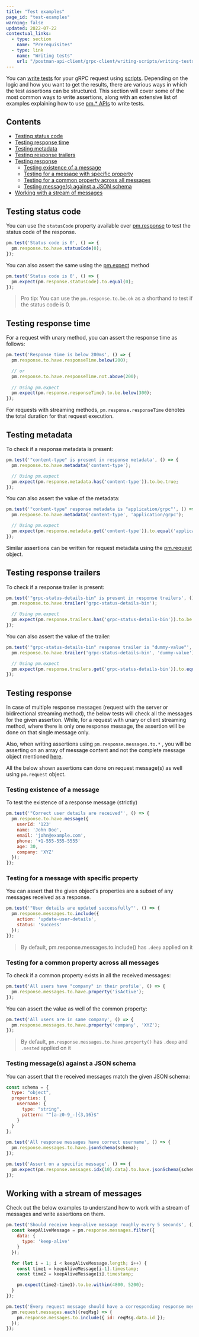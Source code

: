 ```yaml
---
title: "Test examples"
page_id: "test-examples"
warning: false
updated: 2022-07-22
contextual_links:
  - type: section
    name: "Prerequisites"
  - type: link
    name: "Writing tests"
    url: "/postman-api-client/grpc-client/writing-scripts/writing-tests/"
---
```


You can [write tests](/postman-api-client/grpc-client/writing-scripts/writing-tests/) for your gRPC request using [scripts](/postman-api-client/grpc-client/writing-scripts/scripting-in-grpc-request/). Depending on the logic and how you want to get the results, there are various ways in which the test assertions can be structured. This section will cover some of the most common ways to write assertions, along with an extensive list of examples explaining how to use [pm.* APIs](/postman-api-client/grpc-client/writing-scripts/postman-sandbox-api/) to write tests.

## Contents

* [Testing status code](#testing-status-code)
* [Testing response time](#testing-response-time)
* [Testing metadata](#testing-metadata)
* [Testing response trailers](#testing-response-trailers)
* [Testing response](#testing-response)
    * [Testing existence of a message](#testing-existence-of-a-message)
    * [Testing for a message with specific property](#testing-for-a-message-with-specific-property)
    * [Testing for a common property across all messages](#testing-for-a-common-property-across-all-messages)
    * [Testing message(s) against a JSON schema](#testing-messages-against-a-json-schema)
* [Working with a stream of messages](#working-with-a-stream-of-messages)

## Testing status code

 You can use the `statusCode` property available over [pm.response](/postman-api-client/grpc-client/writing-scripts/postman-sandbox-api/#pmresponse) to test the status code of the response.

```javascript
pm.test('Status code is 0', () => {
  pm.response.to.have.statusCode(0);
});
```

You can also assert the same using the [pm.expect](/postman-api-client/grpc-client/writing-scripts/postman-sandbox-api/#pmexpect) method

```javascript
pm.test('Status code is 0', () => {
  pm.expect(pm.response.statusCode).to.equal(0);
});
```

>Pro tip: You can use the `pm.response.to.be.ok` as a shorthand to test if the status code is 0.

## Testing response time

For a request with unary method, you can assert the response time as follows:

```javascript
pm.test('Response time is below 200ms', () => {
  pm.response.to.have.responseTime.below(200);

  // or
  pm.response.to.have.responseTime.not.above(200);
  
  // Using pm.expect
  pm.expect(pm.response.responseTime).to.be.below(300);
});
```

For requests with streaming methods, `pm.response.responseTime` denotes the total duration for that request execution.

## Testing metadata

To check if a response metadata is present:

```javascript
pm.test('"content-type" is present in response metadata', () => {
  pm.response.to.have.metadata('content-type');

  // Using pm.expect
  pm.expect(pm.response.metadata.has('content-type')).to.be.true;
});
```

You can also assert the value of the metadata:

```javascript
pm.test('"content-type" response metadata is "application/grpc"', () => {
  pm.response.to.have.metadata('content-type', 'application/grpc');

  // Using pm.expect
  pm.expect(pm.response.metadata.get('content-type')).to.equal('application/grpc');
});
```

Similar assertions can be written for request metadata using the [pm.request](/postman-api-client/grpc-client/writing-scripts/postman-sandbox-api/#pmrequest) object.

## Testing response trailers

To check if a response trailer is present:

```javascript
pm.test('"grpc-status-details-bin" is present in response trailers', () => {
  pm.response.to.have.trailer('grpc-status-details-bin');

  // Using pm.expect
  pm.expect(pm.response.trailers.has('grpc-status-details-bin')).to.be.true;
});
```

You can also assert the value of the trailer:

```javascript
pm.test('"grpc-status-details-bin" response trailer is "dummy-value"', () => {
  pm.response.to.have.trailer('grpc-status-details-bin', 'dummy-value');

  // Using pm.expect
  pm.expect(pm.response.trailers.get('grpc-status-details-bin')).to.equal('dummy-value');
});
```

## Testing response

In case of multiple response messages (request with the server or bidirectional streaming method), the below tests will check all the messages for the given assertion. While, for a request with unary or client streaming method, where there is only one response message, the assertion will be done on that single message only.

Also, when writing assertions using `pm.response.messages.to.*` , you will be asserting on an array of message content and not the complete message object mentioned [here](/postman-api-client/grpc-client/writing-scripts/postman-sandbox-api/#pmresponse).

All the below shown assertions can done on request message(s) as well using  `pm.request` object.

### Testing existence of a message

To test the existence of a response message (strictly)

```javascript
pm.test('"Correct user details are received"', () => {
  pm.response.to.have.message({
    userId: '123'
    name: 'John Doe',
    email: 'john@example.com',
    phone: '+1-555-555-5555'
    age: 30,
    company: 'XYZ'
  });
});
```

### Testing for a message with specific property

You can assert that the given object's properties are a subset of any messages received as a response.

```javascript
pm.test('"User details are updated successfully"', () => {
  pm.response.messages.to.include({
    action: 'update-user-details',
    status: 'success'
  });
});
```

> By default, pm.response.messages.to.include() has `.deep` applied on it

### Testing for a common property across all messages

To check if a common property exists in all the received messages:

```javascript
pm.test('All users have "company" in their profile', () => {
  pm.response.messages.to.have.property('isActive');
});
```

You can assert the value as well of the common property:

```javascript
pm.test('All users are in same company', () => {
  pm.response.messages.to.have.property('company', 'XYZ');
});
```

>By default, `pm.response.messages.to.have.property()` has `.deep` and `.nested` applied on it

### Testing message(s) against a JSON schema

You can assert that the received messages match the given JSON schema:

```javascript
const schema = {
  type: "object",
  properties: {
    username: {
      type: "string",
      pattern: "^[a-z0-9_-]{3,16}$"
    }
  }
};
  
pm.test('All response messages have correct username', () => {
  pm.response.messages.to.have.jsonSchema(schema);
});

pm.test('Assert on a specific message', () => {
  pm.expect(pm.response.messages.idx(10).data).to.have.jsonSchema(schema);
});
```

## Working with a stream of messages

Check out the below examples to understand how to work with a stream of messages and write assertions on them.

```javascript
pm.test('Should receive keep-alive message roughly every 5 seconds', () => {
  const keepAliveMessage = pm.response.messages.filter({
    data: {
      type: 'keep-alive'
    }
  });

  for (let i = 1; i < keepAliveMessage.length; i++) {
    const time1 = keepAliveMessage[i-1].timestamp;
    const time2 = keepAliveMessage[i].timestamp;

    pm.expect(time2-time1).to.be.within(4800, 5200);
  }
});
```

```javascript
pm.test('Every request message should have a corresponding response message', () => {
  pm.request.messages.each((reqMsg) => {
    pm.response.messages.to.include({ id: reqMsg.data.id });
  });
});
```

